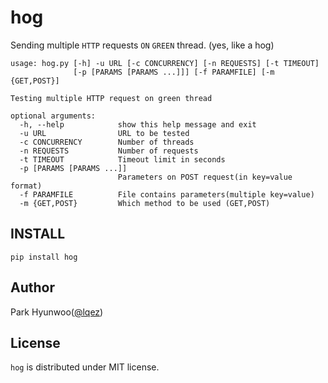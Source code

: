 hog
===

Sending multiple `HTTP` requests `ON` `GREEN` thread. (yes, like a hog)

    usage: hog.py [-h] -u URL [-c CONCURRENCY] [-n REQUESTS] [-t TIMEOUT]
                  [-p [PARAMS [PARAMS ...]]] [-f PARAMFILE] [-m {GET,POST}]

    Testing multiple HTTP request on green thread

    optional arguments:
      -h, --help            show this help message and exit
      -u URL                URL to be tested
      -c CONCURRENCY        Number of threads
      -n REQUESTS           Number of requests
      -t TIMEOUT            Timeout limit in seconds
      -p [PARAMS [PARAMS ...]]
                            Parameters on POST request(in key=value format)
      -f PARAMFILE          File contains parameters(multiple key=value)
      -m {GET,POST}         Which method to be used (GET,POST)


INSTALL
-------

    pip install hog


Author
------

Park Hyunwoo([@lqez](https://twitter.com/lqez))


License
-------

`hog` is distributed under MIT license.
